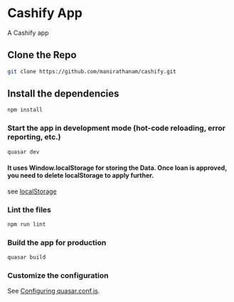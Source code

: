 # Cashify App

A Cashify app

## Clone the Repo
```bash
git clone https://github.com/manirathanam/cashify.git
```

## Install the dependencies
```bash
npm install
```

### Start the app in development mode (hot-code reloading, error reporting, etc.)
```bash
quasar dev
```

#### It uses Window.localStorage for storing the Data. Once loan is approved, you need to delete localStorage to apply further.

see [localStorage](https://developer.mozilla.org/en-US/docs/Web/API/Window/localStorage)

### Lint the files
```bash
npm run lint
```

### Build the app for production
```bash
quasar build
```


### Customize the configuration
See [Configuring quasar.conf.js](https://v2.quasar.dev/quasar-cli/quasar-conf-js).
